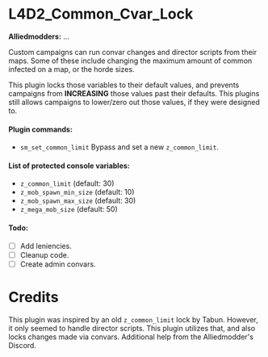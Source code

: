 # L4D2_Common_Cvar_Lock
**Alliedmodders:** ...

Custom campaigns can run convar changes and director scripts from their maps. Some of these include changing the maximum amount of common infected on a map, or the horde sizes. 

This plugin locks those variables to their default values, and prevents campaigns from **INCREASING** those values past their defaults. This plugins still allows campaigns to lower/zero out those values, if they were designed to.


#### Plugin commands:
- `sm_set_common_limit` Bypass and set a new `z_common_limit`.

#### List of protected console variables:
- `z_common_limit` (default: 30)
- `z_mob_spawn_min_size` (default: 10)
- `z_mob_spawn_max_size` (default: 30)
- `z_mega_mob_size` (default: 50)

#### Todo:
- [ ] Add leniencies.
- [ ] Cleanup code.
- [ ] Create admin convars.

# Credits
This plugin was inspired by an old `z_common_limit` lock by Tabun. However, it only seemed to handle director scripts. This plugin utilizes that, and also locks changes made via convars. Additional help from the Alliedmodder's Discord.